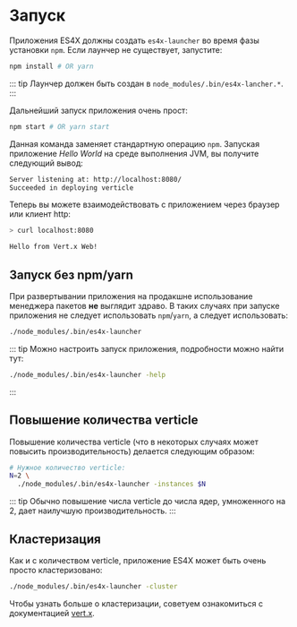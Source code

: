 # Запуск

Приложения ES4X должны создать `es4x-launcher` во время фазы установки `npm`. Если лаунчер не существует, запустите:

```bash
npm install # OR yarn
```

::: tip
Лаунчер должен быть создан в `node_modules/.bin/es4x-lancher.*`.
:::

Дальнейший запуск приложения очень прост:

```bash
npm start # OR yarn start
```

Данная команда заменяет стандартную операцию `npm`. Запуская приложение *Hello World* на среде выполнения JVM, вы
получите следующий вывод:

```bash
Server listening at: http://localhost:8080/
Succeeded in deploying verticle
```

Теперь вы можете взаимодействовать с приложением через браузер или клиент http:

```bash
> curl localhost:8080

Hello from Vert.x Web!
```

## Запуск без npm/yarn

При развертывании приложения на продакшне использование менеджера пакетов **не** выглядит здраво. В таких случаях при
запуске приложения не следует использовать `npm`/`yarn`, а следует использовать:

```bash
./node_modules/.bin/es4x-launcher
```

::: tip
Можно настроить запуск приложения, подробности можно найти тут:

```bash
./node_modules/.bin/es4x-launcher -help
```
:::

## Повышение количества verticle

Повышение количества verticle (что в некоторых случаях может повысить производительность) делается следующим образом:

```bash
# Нужное количество verticle:
N=2 \
  ./node_modules/.bin/es4x-launcher -instances $N
```

::: tip
Обычно повышение числа verticle до числа ядер, умноженного на 2, дает наилучшую производительность.
:::

## Кластеризация

Как и с количеством verticle, приложение ES4X может быть очень просто кластеризовано:

```bash
./node_modules/.bin/es4x-launcher -cluster
```

Чтобы узнать больше о кластеризации, советуем ознакомиться с документацией [vert.x](https://www.vertx.io).
